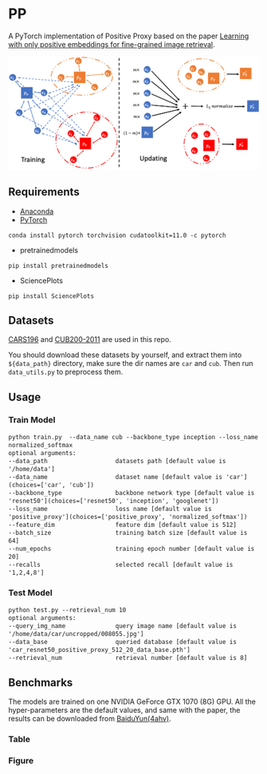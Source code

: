 # PP

A PyTorch implementation of Positive Proxy based on the
paper [Learning with only positive embeddings for fine-grained image retrieval]().

![Network Architecture](results/structure.png)

## Requirements

- [Anaconda](https://www.anaconda.com/download/)
- [PyTorch](https://pytorch.org)

```
conda install pytorch torchvision cudatoolkit=11.0 -c pytorch
```

- pretrainedmodels
```
pip install pretrainedmodels
```
- SciencePlots
```
pip install SciencePlots
```

## Datasets
[CARS196](http://ai.stanford.edu/~jkrause/cars/car_dataset.html) and [CUB200-2011](http://www.vision.caltech.edu/visipedia/CUB-200-2011.html) 
are used in this repo.

You should download these datasets by yourself, and extract them into `${data_path}` directory, make sure the dir names are 
`car` and `cub`. Then run `data_utils.py` to preprocess them.

## Usage
### Train Model

```
python train.py  --data_name cub --backbone_type inception --loss_name normalized_softmax
optional arguments:
--data_path                   datasets path [default value is '/home/data']
--data_name                   dataset name [default value is 'car'](choices=['car', 'cub'])
--backbone_type               backbone network type [default value is 'resnet50'](choices=['resnet50', 'inception', 'googlenet'])
--loss_name                   loss name [default value is 'positive_proxy'](choices=['positive_proxy', 'normalized_softmax'])
--feature_dim                 feature dim [default value is 512]
--batch_size                  training batch size [default value is 64]
--num_epochs                  training epoch number [default value is 20]
--recalls                     selected recall [default value is '1,2,4,8']
```

### Test Model

```
python test.py --retrieval_num 10
optional arguments:
--query_img_name              query image name [default value is '/home/data/car/uncropped/008055.jpg']
--data_base                   queried database [default value is 'car_resnet50_positive_proxy_512_20_data_base.pth']
--retrieval_num               retrieval number [default value is 8]
```

## Benchmarks
The models are trained on one NVIDIA GeForce GTX 1070 (8G) GPU. All the hyper-parameters are the default values, and same
with the paper, the results can be downloaded from [BaiduYun(4ahv)](https://pan.baidu.com/s/1CBuOIOXmf_L8kUbIIhuLhw).

### Table

### Figure